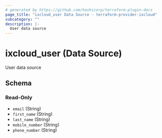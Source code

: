 ```yaml
---
# generated by https://github.com/hashicorp/terraform-plugin-docs
page_title: "ixcloud_user Data Source - terraform-provider-ixcloud"
subcategory: ""
description: |-
  User data source
---
```


# ixcloud_user (Data Source)

User data source



<!-- schema generated by tfplugindocs -->
## Schema

### Read-Only

- `email` (String)
- `first_name` (String)
- `last_name` (String)
- `mobile_number` (String)
- `phone_number` (String)


